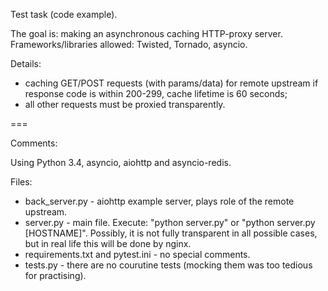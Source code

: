 Test task (code example).

The goal is: making an asynchronous caching HTTP-proxy server.
Frameworks/libraries allowed: Twisted, Tornado, asyncio.

Details:
* caching GET/POST requests (with params/data) for remote upstream if response code is within 200-299, cache lifetime is 60 seconds;
* all other requests must be proxied transparently.

===

Comments:

Using Python 3.4, asyncio, aiohttp and asyncio-redis.

Files:
* back_server.py - aiohttp example server, plays role of the remote upstream.
* server.py - main file. Execute: "python server.py" or "python server.py [HOSTNAME]". Possibly, it is not fully transparent in all possible cases, but in real life this will be done by nginx.
* requirements.txt and pytest.ini - no special comments.
* tests.py - there are no courutine tests (mocking them was too tedious for practising).
